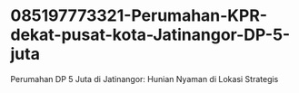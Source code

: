 # 085197773321-Perumahan-KPR-dekat-pusat-kota-Jatinangor-DP-5-juta
Perumahan DP 5 Juta di Jatinangor: Hunian Nyaman di Lokasi Strategis
